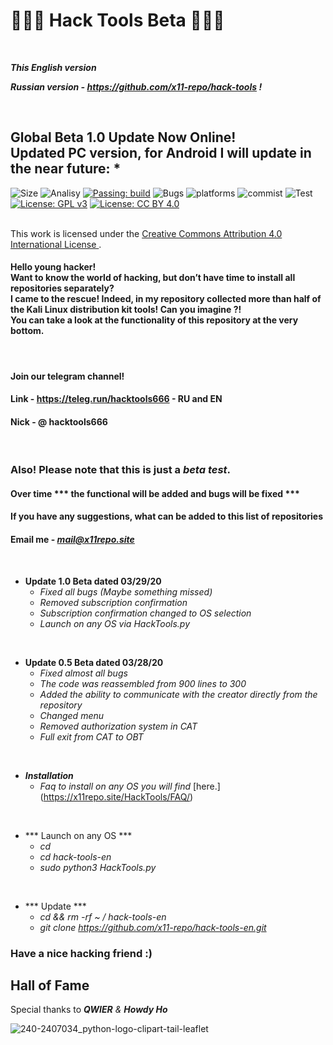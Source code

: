 # 🔹🐍🔹 Hack Tools Beta 🔹🐍🔹 

<br>

***This English version***

***Russian version - https://github.com/x11-repo/hack-tools !***

<br>

## Global Beta 1.0 Update Now Online! <br> Updated PC version, for Android I will update in the near future: *

![Size](https://img.shields.io/github/repo-size/x11-repo/hack-tools-en)
![Analisy](https://img.shields.io/badge/quality-4.862-success)
[![Passing: build](https://img.shields.io/badge/build-passing-green.svg)](https://img.shields.io/badge/build-passing-green)
![Bugs](https://img.shields.io/badge/bug%2072-fixed-blueviolet)
![platforms](https://img.shields.io/badge/platform's-Linux%20%7C%20Ubuntu%20%7C%20Termux%20%7C%20Windows%2010-important)
![commist](https://img.shields.io/github/last-commit/x11-repo/hack-tools-en)
![Test](https://img.shields.io/badge/test-%E2%9C%94%2078%20%7C%20%E2%9C%98%200-brightgreen)
[![License: GPL v3](https://img.shields.io/badge/License-GPLv3-blue.svg)](https://www.gnu.org/licenses/gpl-3.0)
[![License: CC BY 4.0](https://img.shields.io/badge/License-CC%20BY%204.0-lightgrey.svg)](https://creativecommons.org/licenses/by/4.0/)

</a> <br /> This work is licensed under the <a rel="license" href="http://creativecommons.org/licenses/by/4.0/"> Creative Commons Attribution 4.0 International License </a> .

<h4> Hello young hacker! <br> Want to know the world of hacking, but don’t have time to install all repositories separately? <br> I came to the rescue! Indeed, in my repository collected more than half of the Kali Linux distribution kit tools! Can you imagine ?! <br> You can take a look at the functionality of this repository at the very bottom. </h4>

<br>

#### Join our telegram channel!
#### Link - https://teleg.run/hacktools666 - RU and EN
#### Nick - @ hacktools666

<br>

### Also! Please note that this is just a ***beta test***.
#### Over time *** the functional will be added and bugs will be fixed ***
#### If you have any suggestions, what can be added to this list of repositories
#### Email me - ***mail@x11repo.site***


<br>

  + **Update 1.0 Beta dated 03/29/20**
    + *Fixed all bugs (Maybe something missed)*
    + *Removed subscription confirmation*
    + *Subscription confirmation changed to OS selection*
    + *Launch on any OS via HackTools.py*

<br>

  + **Update 0.5 Beta dated 03/28/20**
    + *Fixed almost all bugs*
    + *The code was reassembled from 900 lines to 300*
    + *Added the ability to communicate with the creator directly from the repository*
    + *Changed menu*
    + *Removed authorization system in CAT*
    + *Full exit from CAT to OBT*


<br>





  + ***Installation***
    + *Faq to install on any OS you will find* [here.] (https://x11repo.site/HackTools/FAQ/)

<br>

  + *** Launch on any OS ***
    + *cd*
    + *cd hack-tools-en*
    + *sudo python3 HackTools.py*
    
<br>

  + *** Update ***
    + *cd && rm -rf ~ / hack-tools-en*
    + *git clone https://github.com/x11-repo/hack-tools-en.git*

### Have a nice hacking friend :)
## Hall of Fame
Special thanks to ***QWIER*** *&* ***Howdy Ho***
<br>

![240-2407034_python-logo-clipart-tail-leaflet](https://user-images.githubusercontent.com/61265099/77120042-ee836700-6a48-11ea-9c8c-0db73ccc9c14.jpg)
